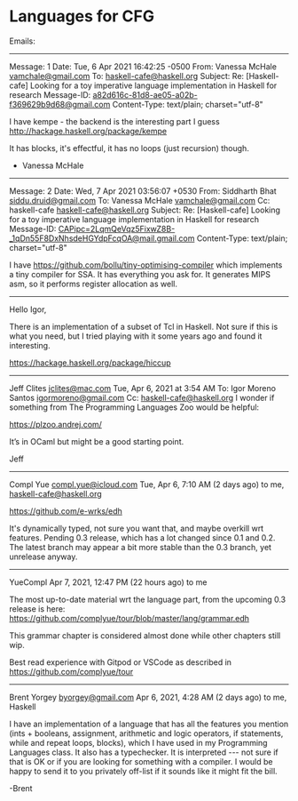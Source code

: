 # Languages for CFG

Emails:

--------

Message: 1
Date: Tue, 6 Apr 2021 16:42:25 -0500
From: Vanessa McHale <vamchale@gmail.com>
To: haskell-cafe@haskell.org
Subject: Re: [Haskell-cafe] Looking for a toy imperative language
        implementation in Haskell for research
Message-ID: <a82d616c-81d8-ae05-a02b-f369629b9d68@gmail.com>
Content-Type: text/plain; charset="utf-8"

I have kempe - the backend is the interesting part I guess
http://hackage.haskell.org/package/kempe

It has blocks, it's effectful, it has no loops (just recursion) though.

- Vanessa McHale

--------

Message: 2
Date: Wed, 7 Apr 2021 03:56:07 +0530
From: Siddharth Bhat <siddu.druid@gmail.com>
To: Vanessa McHale <vamchale@gmail.com>
Cc: haskell-cafe <haskell-cafe@haskell.org>
Subject: Re: [Haskell-cafe] Looking for a toy imperative language
        implementation in Haskell for research
Message-ID:
        <CAPipc=2LqmQeVqz5FixwZ8B-_1qDn55F8DxNhsdeHGYdpFcqOA@mail.gmail.com>
Content-Type: text/plain; charset="utf-8"

I have https://github.com/bollu/tiny-optimising-compiler which implements a
tiny compiler for SSA. It has everything you ask for. It generates MIPS
asm, so it performs register allocation as well.

--------

Hello Igor,

There is an implementation of a subset of Tcl in Haskell. Not sure if this is
what you need, but I tried playing with it some years ago and found it
interesting.

https://hackage.haskell.org/package/hiccup

--------

Jeff Clites <jclites@mac.com>	Tue, Apr 6, 2021 at 3:54 AM
To: Igor Moreno Santos <igormoreno@gmail.com>
Cc: haskell-cafe@haskell.org
I wonder if something from The Programming Languages Zoo would be helpful:

  https://plzoo.andrej.com/

It’s in OCaml but might be a good starting point.

Jeff

--------

Compl Yue <compl.yue@icloud.com>
Tue, Apr 6, 7:10 AM (2 days ago)
to me, haskell-cafe@haskell.org

https://github.com/e-wrks/edh

It's dynamically typed, not sure you want that, and maybe overkill wrt features. Pending 0.3 release, which has a lot changed since 0.1 and 0.2. The latest branch may appear a bit more stable than the 0.3 branch, yet unrelease anyway.

--------

YueCompl
Apr 7, 2021, 12:47 PM (22 hours ago)
to me

The most up-to-date material wrt the language part, from the upcoming 0.3 release is here: https://github.com/complyue/tour/blob/master/lang/grammar.edh

This grammar chapter is considered almost done while other chapters still wip. 

Best read experience with Gitpod or VSCode as described in https://github.com/complyue/tour

--------

Brent Yorgey <byorgey@gmail.com>
Apr 6, 2021, 4:28 AM (2 days ago)
to me, Haskell

I have an implementation of a language that has all the features you mention (ints + booleans, assignment, arithmetic and logic operators, if statements, while and repeat loops, blocks), which I have used in my Programming Languages class.  It also has a typechecker.  It is interpreted --- not sure if that is OK or if you are looking for something with a compiler.  I would be happy to send it to you privately off-list if it sounds like it might fit the bill.

-Brent
